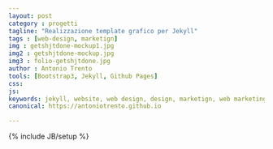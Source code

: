 ```yaml
---
layout: post
category : progetti
tagline: "Realizzazione template grafico per Jekyll"
tags : [web-design, marketign]
img : getshjtdone-mockup1.jpg
img2 : getshjtdone-mockup.jpg
img3 : folio-getshjtdone.jpg
author : Antonio Trento
tools: [Bootstrap3, Jekyll, Github Pages]
css: 
js: 
keywords: jekyll, website, web design, design, marketign, web marketing
canonical: https://antoniotrento.github.io

---
```

{% include JB/setup %}
<!--more-->
